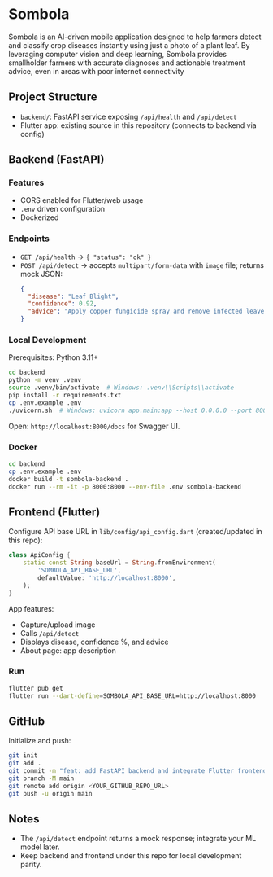 # Sombola
Sombola is an AI-driven mobile application designed to help farmers detect and classify crop diseases instantly using just a photo of a plant leaf. By leveraging computer vision and deep learning, Sombola provides smallholder farmers with accurate diagnoses and actionable treatment advice, even in areas with poor internet connectivity

## Project Structure
- `backend/`: FastAPI service exposing `/api/health` and `/api/detect`
- Flutter app: existing source in this repository (connects to backend via config)

## Backend (FastAPI)

### Features
- CORS enabled for Flutter/web usage
- `.env` driven configuration
- Dockerized

### Endpoints
- `GET /api/health` → `{ "status": "ok" }`
- `POST /api/detect` → accepts `multipart/form-data` with `image` file; returns mock JSON:
  ```json
  {
    "disease": "Leaf Blight",
    "confidence": 0.92,
    "advice": "Apply copper fungicide spray and remove infected leaves."
  }
  ```

### Local Development

Prerequisites: Python 3.11+

```bash
cd backend
python -m venv .venv
source .venv/bin/activate  # Windows: .venv\\Scripts\\activate
pip install -r requirements.txt
cp .env.example .env
./uvicorn.sh  # Windows: uvicorn app.main:app --host 0.0.0.0 --port 8000 --reload
```

Open: `http://localhost:8000/docs` for Swagger UI.

### Docker
```bash
cd backend
cp .env.example .env
docker build -t sombola-backend .
docker run --rm -it -p 8000:8000 --env-file .env sombola-backend
```

## Frontend (Flutter)

Configure API base URL in `lib/config/api_config.dart` (created/updated in this repo):
```dart
class ApiConfig {
	static const String baseUrl = String.fromEnvironment(
		'SOMBOLA_API_BASE_URL',
		defaultValue: 'http://localhost:8000',
	);
}
```

App features:
- Capture/upload image
- Calls `/api/detect`
- Displays disease, confidence %, and advice
- About page: app description

### Run
```bash
flutter pub get
flutter run --dart-define=SOMBOLA_API_BASE_URL=http://localhost:8000
```

## GitHub

Initialize and push:
```bash
git init
git add .
git commit -m "feat: add FastAPI backend and integrate Flutter frontend"
git branch -M main
git remote add origin <YOUR_GITHUB_REPO_URL>
git push -u origin main
```

## Notes
- The `/api/detect` endpoint returns a mock response; integrate your ML model later.
- Keep backend and frontend under this repo for local development parity.
